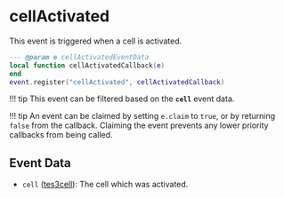 # cellActivated

This event is triggered when a cell is activated.

```lua
--- @param e cellActivatedEventData
local function cellActivatedCallback(e)
end
event.register("cellActivated", cellActivatedCallback)
```

!!! tip
	This event can be filtered based on the **`cell`** event data.

!!! tip
	An event can be claimed by setting `e.claim` to `true`, or by returning `false` from the callback. Claiming the event prevents any lower priority callbacks from being called.

## Event Data

* `cell` ([tes3cell](../../types/tes3cell)): The cell which was activated.


